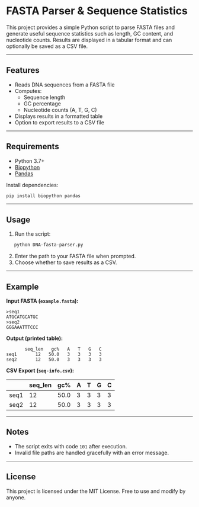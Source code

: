 # FASTA Parser & Sequence Statistics

This project provides a simple Python script to parse FASTA files and generate useful sequence statistics such as length, GC content, and nucleotide counts. Results are displayed in a tabular format and can optionally be saved as a CSV file.

---

## Features
- Reads DNA sequences from a FASTA file
- Computes:
  - Sequence length
  - GC percentage
  - Nucleotide counts (A, T, G, C)
- Displays results in a formatted table
- Option to export results to a CSV file

---

## Requirements
- Python 3.7+
- [Biopython](https://biopython.org/)
- [Pandas](https://pandas.pydata.org/)

Install dependencies:
```bash
pip install biopython pandas
```

---

## Usage

1. Run the script:
```bash
   python DNA-fasta-parser.py
```
2. Enter the path to your FASTA file when prompted.
3. Choose whether to save results as a CSV.

---

## Example

**Input FASTA (`example.fasta`):**

```
>seq1
ATGCATGCATGC
>seq2
GGGAAATTTCCC
```

**Output (printed table):**

```
       seq_len   gc%   A   T   G   C
seq1       12   50.0   3   3   3   3
seq2       12   50.0   3   3   3   3
```

**CSV Export (`seq-info.csv`):**

|      | seq_len | gc%  | A | T | G | C |
| ---- | ------- | ---- | - | - | - | - |
| seq1 | 12      | 50.0 | 3 | 3 | 3 | 3 |
| seq2 | 12      | 50.0 | 3 | 3 | 3 | 3 |

---

## Notes

* The script exits with code `101` after execution.
* Invalid file paths are handled gracefully with an error message.

---

## License

This project is licensed under the MIT License. Free to use and modify by anyone. 

